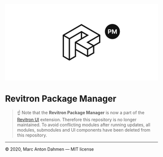 ![](svg/rpm-readme.svg)

# Revitron Package Manager

> :point_up: Note that the **Revitron Package Manager** is now a part of the [Revitron UI](https://github.com/revitron/revitron-ui) extension. Therefore this repository is no longer maintained. To avoid conflicting modules after running updates, all modules, submodules and UI components have been deleted from this repository.

---

&copy; 2020, Marc Anton Dahmen &mdash; MIT license
